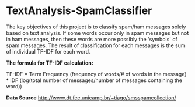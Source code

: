 # TextAnalysis-SpamClassifier  
The key objectives of this project is to classify spam/ham messages solely based on text analysis. If some words occur only in spam messages but not in ham messages, then these words are more possibly the 'symbols' of spam messages. The result of classification for each messages is the sum of individual TF-IDF for each word.    

**The formula for TF-IDF calculation:**

TF-IDF = Term Frequency (frequency of words/# of words in the message) * IDF (log(total number of messages/number of messages containing the word))  

**Data Source**
http://www.dt.fee.unicamp.br/~tiago/smsspamcollection/
